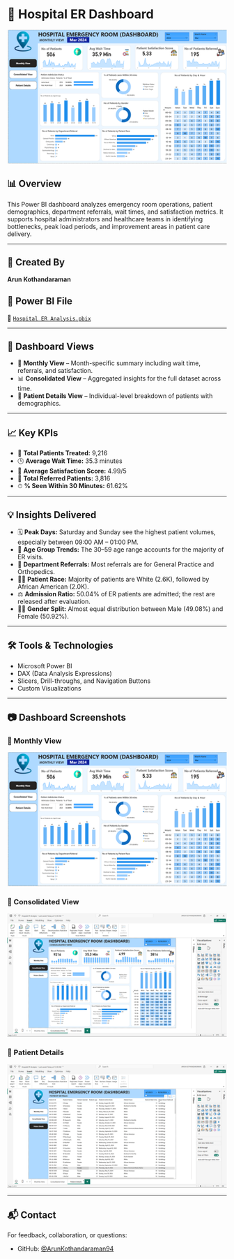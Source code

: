 # 🏥 Hospital ER Dashboard

![Dashboard Preview](https://github.com/ArunKothandaraman94/Hospital-ER-Dashboard/blob/main/Monthly%20View.png)

## 📊 Overview

This Power BI dashboard analyzes emergency room operations, patient demographics, department referrals, wait times, and satisfaction metrics. It supports hospital administrators and healthcare teams in identifying bottlenecks, peak load periods, and improvement areas in patient care delivery.

---

## 👤 Created By
**Arun Kothandaraman**

## 📁 Power BI File
🔗 [`Hospital ER Analysis.pbix`](https://github.com/ArunKothandaraman94/Hospital-ER-Dashboard/blob/main/Hospital%20ER%20Analysis.pbix)

---

## 📌 Dashboard Views

- 📅 **Monthly View** – Month-specific summary including wait time, referrals, and satisfaction.
- 📊 **Consolidated View** – Aggregated insights for the full dataset across time.
- 🧾 **Patient Details View** – Individual-level breakdown of patients with demographics.

---

## 📈 Key KPIs

- 👥 **Total Patients Treated:** 9,216
- 🕒 **Average Wait Time:** 35.3 minutes
- 🌟 **Average Satisfaction Score:** 4.99/5
- 📑 **Total Referred Patients:** 3,816
- ⏱ **% Seen Within 30 Minutes:** 61.62%

---

## 💡 Insights Delivered

- 🗓 **Peak Days:** Saturday and Sunday see the highest patient volumes, especially between 09:00 AM – 01:00 PM.
- 👶 **Age Group Trends:** The 30–59 age range accounts for the majority of ER visits.
- 🏥 **Department Referrals:** Most referrals are for General Practice and Orthopedics.
- 👩‍⚕️ **Patient Race:** Majority of patients are White (2.6K), followed by African American (2.0K).
- ⚖️ **Admission Ratio:** 50.04% of ER patients are admitted; the rest are released after evaluation.
- 👨‍⚕️ **Gender Split:** Almost equal distribution between Male (49.08%) and Female (50.92%).

---

## 🛠 Tools & Technologies

- Microsoft Power BI
- DAX (Data Analysis Expressions)
- Slicers, Drill-throughs, and Navigation Buttons
- Custom Visualizations

---

## 📷 Dashboard Screenshots

### 🔹 Monthly View
![Monthly View](https://github.com/ArunKothandaraman94/Hospital-ER-Dashboard/blob/main/Monthly%20View.png)

### 🔹 Consolidated View
![Consolidated View](https://github.com/ArunKothandaraman94/Hospital-ER-Dashboard/blob/main/Consolidated%20View.png)

### 🔹 Patient Details
![Patient Details](https://github.com/ArunKothandaraman94/Hospital-ER-Dashboard/blob/main/Patient%20Details.png)

---

## 📬 Contact

For feedback, collaboration, or questions:

- GitHub: [@ArunKothandaraman94](https://github.com/ArunKothandaraman94)
